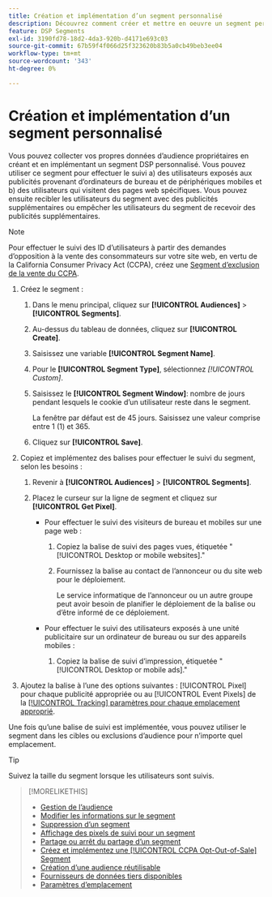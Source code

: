 ```yaml
---
title: Création et implémentation d’un segment personnalisé
description: Découvrez comment créer et mettre en oeuvre un segment personnalisé pour effectuer le suivi des utilisateurs exposés aux publicités ou des utilisateurs qui visitent vos pages web.
feature: DSP Segments
exl-id: 3190fd78-18d2-4da3-920b-d4171e693c03
source-git-commit: 67b59f4f066d25f323620b83b5a0cb49beb3ee04
workflow-type: tm+mt
source-wordcount: '343'
ht-degree: 0%

---
```


# Création et implémentation d’un segment personnalisé

Vous pouvez collecter vos propres données d’audience propriétaires en créant et en implémentant un segment DSP personnalisé. Vous pouvez utiliser ce segment pour effectuer le suivi a) des utilisateurs exposés aux publicités provenant d’ordinateurs de bureau et de périphériques mobiles et b) des utilisateurs qui visitent des pages web spécifiques. Vous pouvez ensuite recibler les utilisateurs du segment avec des publicités supplémentaires ou empêcher les utilisateurs du segment de recevoir des publicités supplémentaires.

>[!NOTE]
>
>Pour effectuer le suivi des ID d’utilisateurs à partir des demandes d’opposition à la vente des consommateurs sur votre site web, en vertu de la California Consumer Privacy Act (CCPA), créez une [Segment d’exclusion de la vente du CCPA](ccpa-opt-out-segment-create.md).

1. Créez le segment :

   1. Dans le menu principal, cliquez sur **[!UICONTROL Audiences]** > **[!UICONTROL Segments]**.

   1. Au-dessus du tableau de données, cliquez sur **[!UICONTROL Create]**.

   1. Saisissez une variable **[!UICONTROL Segment Name]**.

   1. Pour le **[!UICONTROL Segment Type]**, sélectionnez *[!UICONTROL Custom]*.

   1. Saisissez le **[!UICONTROL Segment Window]**: nombre de jours pendant lesquels le cookie d’un utilisateur reste dans le segment.

      La fenêtre par défaut est de 45 jours. Saisissez une valeur comprise entre 1 (1) et 365.

   1. Cliquez sur **[!UICONTROL Save]**.

1. Copiez et implémentez des balises pour effectuer le suivi du segment, selon les besoins :

   1. Revenir à **[!UICONTROL Audiences]** > **[!UICONTROL Segments]**.

   1. Placez le curseur sur la ligne de segment et cliquez sur **[!UICONTROL Get Pixel]**.

      * Pour effectuer le suivi des visiteurs de bureau et mobiles sur une page web :

         1. Copiez la balise de suivi des pages vues, étiquetée &quot;[!UICONTROL Desktop or mobile websites].&quot;

         1. Fournissez la balise au contact de l’annonceur ou du site web pour le déploiement.

            Le service informatique de l’annonceur ou un autre groupe peut avoir besoin de planifier le déploiement de la balise ou d’être informé de ce déploiement.

      * Pour effectuer le suivi des utilisateurs exposés à une unité publicitaire sur un ordinateur de bureau ou sur des appareils mobiles :

         1. Copiez la balise de suivi d’impression, étiquetée &quot;[!UICONTROL Desktop or mobile ads].&quot;

1. Ajoutez la balise à l’une des options suivantes : [!UICONTROL Pixel] pour chaque publicité appropriée ou au [!UICONTROL Event Pixels] de la [[!UICONTROL Tracking] paramètres pour chaque emplacement approprié](/help/dsp/campaign-management/placements/placement-settings.md#placement-tracking).

Une fois qu’une balise de suivi est implémentée, vous pouvez utiliser le segment dans les cibles ou exclusions d’audience pour n’importe quel emplacement.

>[!TIP]
>
>Suivez la taille du segment lorsque les utilisateurs sont suivis.

>[!MORELIKETHIS]
>
>* [Gestion de l’audience](audience-about.md)
>* [Modifier les informations sur le segment](segment-edit.md)
>* [Suppression d’un segment](segment-delete.md)
>* [Affichage des pixels de suivi pour un segment](segment-view-pixels.md)
>* [Partage ou arrêt du partage d’un segment](segment-share.md)
>* [Créez et implémentez une [!UICONTROL CCPA Opt-Out-of-Sale] Segment](ccpa-opt-out-segment-create.md)
>* [Création d’une audience réutilisable](reusable-audience-create.md)
>* [Fournisseurs de données tiers disponibles](third-party-data-providers.md)
>* [Paramètres d’emplacement](/help/dsp/campaign-management/placements/placement-settings.md)
